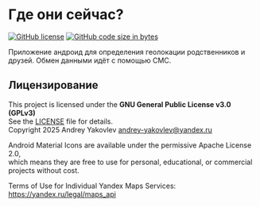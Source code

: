# Где они сейчас?

[![GitHub license][1]][2] [![GitHub code size in bytes][3]]()

[1]: https://img.shields.io/github/license/Mammoth70/WhereAreTheyNow.svg
[2]: LICENSE
[3]: https://img.shields.io/github/languages/code-size/Mammoth70/WhereAreTheyNow.svg?color=teal

Приложение андроид для определения геолокации родственников и друзей. Обмен данными идёт с помощью СМС.

## Лицензирование
This project is licensed under the **GNU General Public License v3.0 (GPLv3)**  
See the [LICENSE](LICENSE) file for details.  
Copyright 2025 Andrey Yakovlev <andrey-yakovlev@yandex.ru>

Android Material Icons are available under the permissive Apache License 2.0,  
which means they are free to use for personal, educational, or commercial projects without cost.

Terms of Use for Individual Yandex Maps Services:  
https://yandex.ru/legal/maps_api
